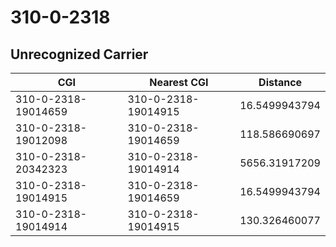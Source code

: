 # 310-0-2318
## Unrecognized Carrier


| CGI | Nearest CGI | Distance |
|-----|-------------|----------|
| 310-0-2318-19014659 | 310-0-2318-19014915 | 16.5499943794 |
| 310-0-2318-19012098 | 310-0-2318-19014659 | 118.586690697 |
| 310-0-2318-20342323 | 310-0-2318-19014914 | 5656.31917209 |
| 310-0-2318-19014915 | 310-0-2318-19014659 | 16.5499943794 |
| 310-0-2318-19014914 | 310-0-2318-19014915 | 130.326460077 |
